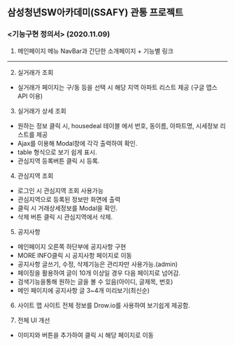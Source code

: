 ## 삼성청년SW아카데미(SSAFY) 관통 프로젝트

### <기능구현 정의서> (2020.11.09)


1. 메인페이지
메뉴 NavBar과 간단한 소개페이지 + 기능별 링크
---------------------------------------------------------------------------------
2. 실거래가 조회
- 실거래가 페이지는 구/동 등을 선택 시 해당 지역 아파트 리스트 제공 (구글 맵스 API 이용)

3. 실거래가 상세 조회
- 원하는 정보 클릭 시, housedeal 테이블 에서 번호, 동이름, 아파트명, 시세정보 리스트를 제공
- Ajax를 이용해 Modal창에 각각 출력하여 확인.
- table 형식으로 보기 쉽게 표시.
- 관심지역 등록버튼 클릭 시 등록.

4. 관심지역 조회
- 로그인 시 관심지역 조회 사용가능
- 관심지역으로 등록된 정보만 화면에 출력
- 클릭 시 거래상세정보를 Modal을 확인.
- 삭제 버튼 클릭 시 관심지역에서 삭제.

5. 공지사항
- 메인페이지 오른쪽 하단부에 공지사항 구현
- MORE INFO클릭 시 공지사항 페이지로 이동
- 공지사항 글쓰기, 수정, 삭제기능은 관리자만 사용가능.(admin)
- 페이징을 활용하여 글이 10개 이상일 경우 다음 페이지로 넘어감.
- 검색기능을통해 원하는 글을 볼 수 있음(아이디, 글제목, 번호)
- 메인 페이지에 공지사항 글 3~4개 미리보기(최신순)

6. 사이트 맵
사이트 전체  정보를 Drow.io를 사용하여 보기쉽게 제공함.

7. 전체 UI 개선
- 이미지와 버튼을 추가하여 클릭 시 해당 페이지로 이동
